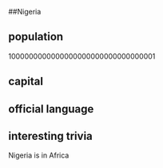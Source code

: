 ##Nigeria
## population
1000000000000000000000000000000001

## capital

 
## official language


## interesting trivia
Nigeria is in Africa 



